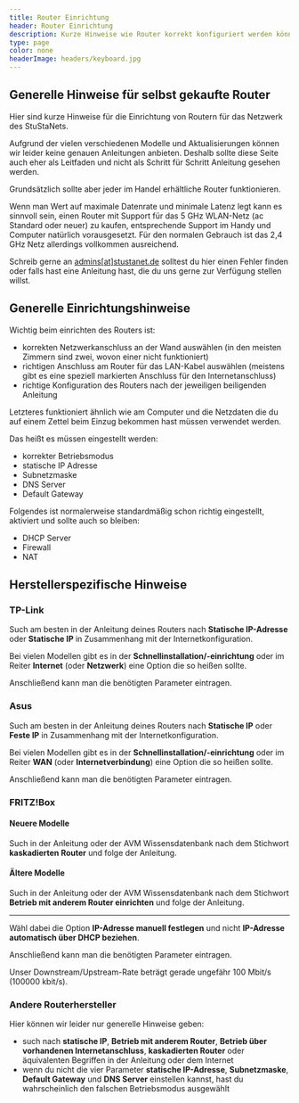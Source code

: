 ```yaml
---
title: Router Einrichtung
header: Router Einrichtung
description: Kurze Hinweise wie Router korrekt konfiguriert werden können.
type: page
color: none
headerImage: headers/keyboard.jpg
---
```


## Generelle Hinweise für selbst gekaufte Router

Hier sind kurze Hinweise für die Einrichtung von Routern für das Netzwerk des StuStaNets.

Aufgrund der vielen verschiedenen Modelle und Aktualisierungen können wir leider keine genauen Anleitungen anbieten.
Deshalb sollte diese Seite auch eher als Leitfaden und nicht als Schritt für Schritt Anleitung gesehen werden.

Grundsätzlich sollte aber jeder im Handel erhältliche Router funktionieren.

Wenn man Wert auf maximale Datenrate und minimale Latenz legt kann es sinnvoll sein, einen Router mit Support für das 5 GHz WLAN-Netz (ac Standard oder neuer) zu kaufen, entsprechende Support im Handy und Computer natürlich vorausgesetzt.
Für den normalen Gebrauch ist das 2,4 GHz Netz allerdings vollkommen ausreichend.

Schreib gerne an [admins[at]stustanet.de](https://stustanet.de/mail/admins) solltest du hier einen Fehler finden oder falls hast eine Anleitung hast, die du uns gerne zur Verfügung stellen willst.

## Generelle Einrichtungshinweise

Wichtig beim einrichten des Routers ist:

* korrekten Netzwerkanschluss an der Wand auswählen (in den meisten Zimmern sind zwei, wovon einer nicht funktioniert) 
* richtigen Anschluss am Router für das LAN-Kabel auswählen (meistens gibt es eine speziell markierten Anschluss für den Internetanschluss)
* richtige Konfiguration des Routers nach der jeweiligen beiligenden Anleitung

Letzteres funktioniert ähnlich wie am Computer und die Netzdaten die du auf einem Zettel beim Einzug bekommen hast müssen verwendet werden.

Das heißt es müssen eingestellt werden:

* korrekter Betriebsmodus
* statische IP Adresse
* Subnetzmaske
* DNS Server
* Default Gateway

Folgendes ist normalerweise standardmäßig schon richtig eingestellt, aktiviert und sollte auch so bleiben:

* DHCP Server
* Firewall
* NAT

## Herstellerspezifische Hinweise

### TP-Link

Such am besten in der Anleitung deines Routers nach **Statische IP-Adresse** oder **Statische IP** in Zusammenhang mit der Internetkonfiguration.

Bei vielen Modellen gibt es in der **Schnellinstallation/-einrichtung** oder im Reiter **Internet** (oder **Netzwerk**) eine Option die so heißen sollte.

Anschließend kann man die benötigten Parameter eintragen.

### Asus

Such am besten in der Anleitung deines Routers nach **Statische IP** oder **Feste IP** in Zusammenhang mit der Internetkonfiguration.

Bei vielen Modellen gibt es in der **Schnellinstallation/-einrichtung** oder im Reiter **WAN** (oder **Internetverbindung**) eine Option die so heißen sollte.

Anschließend kann man die benötigten Parameter eintragen.

### FRITZ!Box

#### Neuere Modelle

Such in der Anleitung oder der AVM Wissensdatenbank nach dem Stichwort **kaskadierten Router** und folge der Anleitung.

#### Ältere Modelle

Such in der Anleitung oder der AVM Wissensdatenbank nach dem Stichwort **Betrieb mit anderem Router einrichten** und folge der Anleitung.

-------------

Wähl dabei die Option **IP-Adresse manuell festlegen** und nicht **IP-Adresse automatisch über DHCP beziehen**.

Anschließend kann man die benötigten Parameter eintragen.

Unser Downstream/Upstream-Rate beträgt gerade ungefähr 100 Mbit/s (100000 kbit/s).

### Andere Routerhersteller

Hier können wir leider nur generelle Hinweise geben:

* such nach **statische IP**, **Betrieb mit anderem Router**, **Betrieb über vorhandenen Internetanschluss**, **kaskadierten Router** oder äquivalenten Begriffen in der Anleitung oder dem Internet
* wenn du nicht die vier Parameter **statische IP-Adresse**, **Subnetzmaske**, **Default Gateway** und **DNS Server** einstellen kannst, hast du wahrscheinlich den falschen Betriebsmodus ausgewählt
